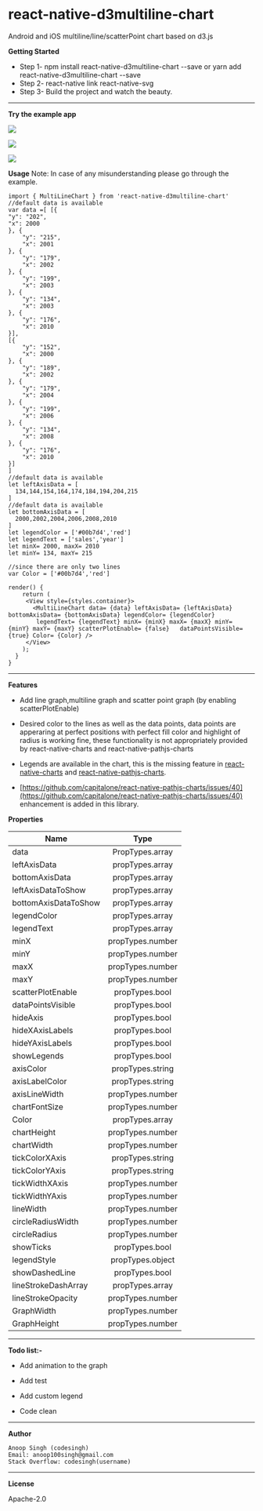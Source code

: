 # react-native-d3multiline-chart
Android and iOS multiline/line/scatterPoint chart based on d3.js

**Getting Started**

 - Step 1- npm install react-native-d3multiline-chart --save or yarn add react-native-d3multiline-chart --save
 - Step 2- react-native link react-native-svg
 - Step 3- Build the project and watch the beauty.
 
----------

**Try the example app**

![](https://github.com/codesinghanoop/react-native-d3multiline-chart/blob/master/Images/example.png)

![](https://github.com/codesinghanoop/react-native-d3multiline-chart/blob/master/Images/dashedLine.png)

![](https://github.com/codesinghanoop/react-native-d3multiline-chart/blob/master/Images/scatterPoints.png)

**Usage**
Note: In case of any misunderstanding please go through the example.

    import { MultiLineChart } from 'react-native-d3multiline-chart'
    //default data is available 
    var data =[ [{
    "y": "202",
    "x": 2000
    }, {
        "y": "215",
        "x": 2001
    }, {
        "y": "179",
        "x": 2002
    }, {
        "y": "199",
        "x": 2003
    }, {
        "y": "134",
        "x": 2003
    }, {
        "y": "176",
        "x": 2010
    }],
    [{
        "y": "152",
        "x": 2000
    }, {
        "y": "189",
        "x": 2002
    }, {
        "y": "179",
        "x": 2004
    }, {
        "y": "199",
        "x": 2006
    }, {
        "y": "134",
        "x": 2008
    }, {
        "y": "176",
        "x": 2010
    }]
    ]
    //default data is available 
    let leftAxisData = [
      134,144,154,164,174,184,194,204,215
    ]
    //default data is available 
    let bottomAxisData = [
      2000,2002,2004,2006,2008,2010
    ]
    let legendColor = ['#00b7d4','red']
    let legendText = ['sales','year']
    let minX= 2000, maxX= 2010
    let minY= 134, maxY= 215

    //since there are only two lines
    var Color = ['#00b7d4','red']

    render() {
        return (
         <View style={styles.container}>
           <MultiLineChart data= {data} leftAxisData= {leftAxisData} bottomAxisData= {bottomAxisData} legendColor= {legendColor}
            legendText= {legendText} minX= {minX} maxX= {maxX} minY= {minY} maxY= {maxY} scatterPlotEnable= {false}   dataPointsVisible= {true} Color= {Color} />
         </View>
        );
      }
    }

----------

**Features**

 -  Add line graph,multiline graph and scatter point graph (by enabling scatterPlotEnable)

 -  Desired color to the lines as well as the data points, data points are apperaring at perfect positions with perfect fill color and highlight of radius is working fine, these functionality is not appropriately provided by react-native-charts and  react-native-pathjs-charts
 
 -  Legends are available in the chart, this is the missing feature in [react-native-charts](https://github.com/tomauty/react-native-chart) and [react-native-pathjs-charts](https://github.com/capitalone/react-native-pathjs-charts).
 
 -  [https://github.com/capitalone/react-native-pathjs-charts/issues/40](https://github.com/capitalone/react-native-pathjs-charts/issues/40) enhancement is added in this library.
 
**Properties**


|  Name         | Type          |
| ------------- |:-------------:| 
| data   | PropTypes.array|
| leftAxisData      | propTypes.array |
| bottomAxisData      | propTypes.array |
| leftAxisDataToShow  | propTypes.array |
| bottomAxisDataToShow  | propTypes.array |
| legendColor      | propTypes.array |
| legendText      | propTypes.array |
| minX      | propTypes.number |
| minY      | propTypes.number |
| maxX      | propTypes.number |
| maxY      | propTypes.number |
| scatterPlotEnable | propTypes.bool |
| dataPointsVisible | propTypes.bool |
| hideAxis | propTypes.bool |
| hideXAxisLabels | propTypes.bool |
| hideYAxisLabels | propTypes.bool |
| showLegends | propTypes.bool |
| axisColor | propTypes.string |
| axisLabelColor | propTypes.string |
| axisLineWidth | propTypes.number |
| chartFontSize | propTypes.number |
| Color | propTypes.array |
| chartHeight | propTypes.number |
| chartWidth | propTypes.number |
| tickColorXAxis | propTypes.string |
| tickColorYAxis | propTypes.string |
| tickWidthXAxis | propTypes.number |
| tickWidthYAxis | propTypes.number |
| lineWidth | propTypes.number |
| circleRadiusWidth | propTypes.number |
| circleRadius | propTypes.number |
| showTicks | propTypes.bool |
| legendStyle | propTypes.object |
| showDashedLine | propTypes.bool |
| lineStrokeDashArray | propTypes.array |
| lineStrokeOpacity | propTypes.number |
| GraphWidth | propTypes.number |
| GraphHeight | propTypes.number |

----------

**Todo list:-**  

 -  Add animation to the graph

 -  Add test
 
 -  Add custom legend
 
 -  Code clean

----------

**Author**

    Anoop Singh (codesingh)
    Email: anoop100singh@gmail.com
    Stack Overflow: codesingh(username)
    
----------    

**License**
    
Apache-2.0
